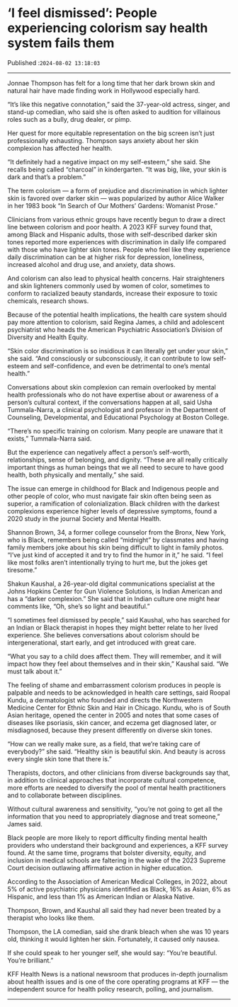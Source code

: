 # ‘I feel dismissed’: People experiencing colorism say health system fails them

Published :`2024-08-02 13:18:03`

---

Jonnae Thompson has felt for a long time that her dark brown skin and natural hair have made finding work in Hollywood especially hard.

“It’s like this negative connotation,” said the 37-year-old actress, singer, and stand-up comedian, who said she is often asked to audition for villainous roles such as a bully, drug dealer, or pimp.

Her quest for more equitable representation on the big screen isn’t just professionally exhausting. Thompson says anxiety about her skin complexion has affected her health.

“It definitely had a negative impact on my self-esteem,” she said. She recalls being called “charcoal” in kindergarten. “It was big, like, your skin is dark and that’s a problem.”

The term colorism — a form of prejudice and discrimination in which lighter skin is favored over darker skin — was popularized by author Alice Walker in her 1983 book “In Search of Our Mothers’ Gardens: Womanist Prose.”

Clinicians from various ethnic groups have recently begun to draw a direct line between colorism and poor health. A 2023 KFF survey found that, among Black and Hispanic adults, those with self-described darker skin tones reported more experiences with discrimination in daily life compared with those who have lighter skin tones. People who feel like they experience daily discrimination can be at higher risk for depression, loneliness, increased alcohol and drug use, and anxiety, data shows.

And colorism can also lead to physical health concerns. Hair straighteners and skin lighteners commonly used by women of color, sometimes to conform to racialized beauty standards, increase their exposure to toxic chemicals, research shows.

Because of the potential health implications, the health care system should pay more attention to colorism, said Regina James, a child and adolescent psychiatrist who heads the American Psychiatric Association’s Division of Diversity and Health Equity.

“Skin color discrimination is so insidious it can literally get under your skin,” she said. “And consciously or subconsciously, it can contribute to low self-esteem and self-confidence, and even be detrimental to one’s mental health.”

Conversations about skin complexion can remain overlooked by mental health professionals who do not have expertise about or awareness of a person’s cultural context, if the conversations happen at all, said Usha Tummala-Narra, a clinical psychologist and professor in the Department of Counseling, Developmental, and Educational Psychology at Boston College.

“There’s no specific training on colorism. Many people are unaware that it exists,” Tummala-Narra said.

But the experience can negatively affect a person’s self-worth, relationships, sense of belonging, and dignity. “These are all really critically important things as human beings that we all need to secure to have good health, both physically and mentally,” she said.

The issue can emerge in childhood for Black and Indigenous people and other people of color, who must navigate fair skin often being seen as superior, a ramification of colonialization. Black children with the darkest complexions experience higher levels of depressive symptoms, found a 2020 study in the journal Society and Mental Health.

Shannon Brown, 34, a former college counselor from the Bronx, New York, who is Black, remembers being called “midnight” by classmates and having family members joke about his skin being difficult to light in family photos. “I’ve just kind of accepted it and try to find the humor in it,” he said. “I feel like most folks aren’t intentionally trying to hurt me, but the jokes get tiresome.”

Shakun Kaushal, a 26-year-old digital communications specialist at the Johns Hopkins Center for Gun Violence Solutions, is Indian American and has a “darker complexion.” She said that in Indian culture one might hear comments like, “Oh, she’s so light and beautiful.”

“I sometimes feel dismissed by people,” said Kaushal, who has searched for an Indian or Black therapist in hopes they might better relate to her lived experience. She believes conversations about colorism should be intergenerational, start early, and get introduced with great care.

“What you say to a child does affect them. They will remember, and it will impact how they feel about themselves and in their skin,” Kaushal said. “We must talk about it.”

The feeling of shame and embarrassment colorism produces in people is palpable and needs to be acknowledged in health care settings, said Roopal Kundu, a dermatologist who founded and directs the Northwestern Medicine Center for Ethnic Skin and Hair in Chicago. Kundu, who is of South Asian heritage, opened the center in 2005 and notes that some cases of diseases like psoriasis, skin cancer, and eczema get diagnosed later, or misdiagnosed, because they present differently on diverse skin tones.

“How can we really make sure, as a field, that we’re taking care of everybody?” she said. “Healthy skin is beautiful skin. And beauty is across every single skin tone that there is.”

Therapists, doctors, and other clinicians from diverse backgrounds say that, in addition to clinical approaches that incorporate cultural competence, more efforts are needed to diversify the pool of mental health practitioners and to collaborate between disciplines.

Without cultural awareness and sensitivity, “you’re not going to get all the information that you need to appropriately diagnose and treat someone,” James said.

Black people are more likely to report difficulty finding mental health providers who understand their background and experiences, a KFF survey found. At the same time, programs that bolster diversity, equity, and inclusion in medical schools are faltering in the wake of the 2023 Supreme Court decision outlawing affirmative action in higher education.

According to the Association of American Medical Colleges, in 2022, about 5% of active psychiatric physicians identified as Black, 16% as Asian, 6% as Hispanic, and less than 1% as American Indian or Alaska Native.

Thompson, Brown, and Kaushal all said they had never been treated by a therapist who looks like them.

Thompson, the LA comedian, said she drank bleach when she was 10 years old, thinking it would lighten her skin. Fortunately, it caused only nausea.

If she could speak to her younger self, she would say: “You’re beautiful. You’re brilliant.”

KFF Health News is a national newsroom that produces in-depth journalism about health issues and is one of the core operating programs at KFF — the independent source for health policy research, polling, and journalism.

---

